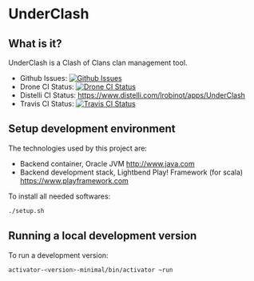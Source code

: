 UnderClash
==========

What is it?
-----------

UnderClash is a Clash of Clans clan management tool.

 * Github Issues: [![Github Issues](https://img.shields.io/github/issues/lrobinot/UnderClash.svg)](https://github.com/lrobinot/UnderClash/issues)
 * Drone CI Status: [![Drone CI Status](https://drone.io/github.com/lrobinot/UnderClash/status.png)](https://drone.io/github.com/lrobinot/UnderClash/latest)
 * Distelli CI Status: https://www.distelli.com/lrobinot/apps/UnderClash
 * Travis CI Status: [![Travis CI Status](https://img.shields.io/travis/lrobinot/UnderClash.svg)](https://travis-ci.org/lrobinot/UnderClash)

Setup development environment
-----------------------------

The technologies used by this project are:

  * Backend container, Oracle JVM http://www.java.com
  * Backend development stack, Lightbend Play! Framework (for scala) https://www.playframework.com

To install all needed softwares:
```bash
./setup.sh
```

Running a local development version
-----------------------------------

To run a development version:
```bash
activator-<version>-minimal/bin/activator ~run
```
